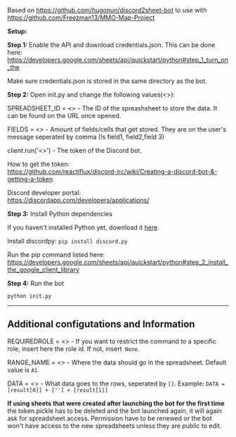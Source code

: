 Based on https://github.com/hugonun/discord2sheet-bot to use with https://github.com/Freezman13/MMO-Map-Project 

**Setup:**

**Step 1:** Enable the API and download credentials.json. This can be done here: https://developers.google.com/sheets/api/quickstart/python#step_1_turn_on_the

Make sure credentials.json is stored in the same directory as the bot.

**Step 2:** Open init.py and change the following values(<>):

SPREADSHEET_ID = <> - The ID of the spreashsheet to store the data. It can be found on the URL once opened.

FIELDS = <> - Amount of fields/cells that get stored. They are on the user's message seperated by comma (!s field1, field2,field 3)

client.run('<>') - The token of the Discord bot.

How to get the token:      
https://github.com/reactiflux/discord-irc/wiki/Creating-a-discord-bot-&-getting-a-token

Discord developer portal:     
https://discordapp.com/developers/applications/       


**Step 3:** Install Python dependencies

If you haven't installed Python yet, download it [here](https://www.python.org/).

Install discordpy: `pip install discord.py`

Run the pip command listed here: https://developers.google.com/sheets/api/quickstart/python#step_2_install_the_google_client_library

**Step 4:** Run the bot

`python init.py`

------

## Additional configutations and Information

REQUIREDROLE = <> - If you want to restrict the command to a specific role, insert here the role id. If not, insert` None`.

RANGE_NAME = <> - Where the data should go in the spreadsheet. Default value is `A1`.

DATA = <> - What data goes to the rows, seperated by `[]`. Example: `DATA = [result[0]] + [''] + [result[1]]`

**If using sheets that were created after launching the bot for the first time** the token.pickle has to be deleted and the bot launched again, it will again ask for spreadsheet access. Permission have to be renewed or the bot won't have access to the new spreadsheets unless they are public to edit.
